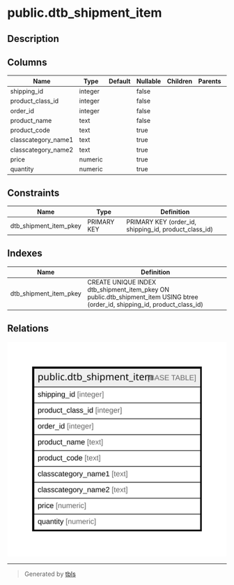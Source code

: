 # public.dtb_shipment_item

## Description

## Columns

| Name | Type | Default | Nullable | Children | Parents | Comment |
| ---- | ---- | ------- | -------- | -------- | ------- | ------- |
| shipping_id | integer |  | false |  |  |  |
| product_class_id | integer |  | false |  |  |  |
| order_id | integer |  | false |  |  |  |
| product_name | text |  | false |  |  |  |
| product_code | text |  | true |  |  |  |
| classcategory_name1 | text |  | true |  |  |  |
| classcategory_name2 | text |  | true |  |  |  |
| price | numeric |  | true |  |  |  |
| quantity | numeric |  | true |  |  |  |

## Constraints

| Name | Type | Definition |
| ---- | ---- | ---------- |
| dtb_shipment_item_pkey | PRIMARY KEY | PRIMARY KEY (order_id, shipping_id, product_class_id) |

## Indexes

| Name | Definition |
| ---- | ---------- |
| dtb_shipment_item_pkey | CREATE UNIQUE INDEX dtb_shipment_item_pkey ON public.dtb_shipment_item USING btree (order_id, shipping_id, product_class_id) |

## Relations

![er](public.dtb_shipment_item.svg)

---

> Generated by [tbls](https://github.com/k1LoW/tbls)
